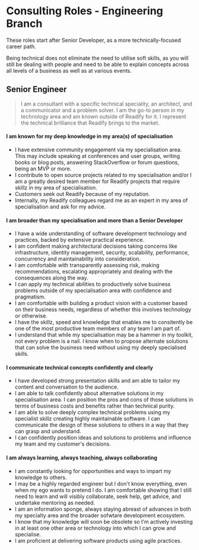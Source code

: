 # Consulting Roles - Engineering Branch

These roles start after Senior Developer, as a more technically-focused career path.

Being technical does not eliminate the need to utilise soft skills, as you will still be dealing with people and need to be able to explain concepts across all levels of a business as well as at various events.  

## Senior Engineer
> I am a consultant with a specific technical speciality, an architect, and a communicator and a problem solver. I am the go-to person in my technology area and am known outside of Readify for it. I represent the technical brilliance that Readify brings to the market.

#### I am known for my deep knowledge in my area(s) of specialisation  
- I have extensive community engagement via my specialisation area. This may include speaking at conferences and user groups, writing books or blog posts, answering StackOverflow or forum questions, being an MVP or more.
- I contribute to open source projects related to my specialisation and/or I am a greatly desired team member for Readify projects that require skillz in my area of specialisation.
- Customers seek out Readify because of my reputation.
- Internally, my Readify colleagues regard me as an expert in my area of specialisation and ask for my advice.

#### I am broader than my specialisation and more than a Senior Developer
- I have a wide understanding of software development technology and practices, backed by extensive practical experience.
- I am confident making architectural decisions taking concerns like infrastructure, identity management, security, scalability, performance, concurrency and maintainability into consideration.
- I am comfortable with transparently assessing risk, making recommendations, escalating appropriately and dealing with the consequences along the way.
- I can apply my technical abilities to productively solve business problems outside of my specialisation area with confidence and pragmatism.
- I am comfortable with building a product vision with a customer based on their business needs, regardless of whether this involves technology or otherwise.
- I have the skillz, speed and knowledge that enables me to consitently be one of the most productive team members of any team I am part of.
- I understand that while my specialisation may be a hammer in my toolkit, not every problem is a nail. I know when to propose alternate solutions that can solve the business need without using my deeply specialised skills.

#### I communicate technical concepts confidently and clearly
- I have developed strong presentation skills and am able to tailor my content and conversation to the audience.
- I am able to talk confidently about alternative solutions in my specialisation area. I can position the pros and cons of those solutions in terms of business costs and benefits rather than technical purity.
- I am able to solve deeply complex technical problems using my specialist skillz creating highly maintainable software. I can communicate the design of these solutions to others in a way that they can grasp and understand.
- I can confidently position ideas and solutions to problems and influence my team and my customer's decisions.

#### I am always learning, always teaching, always collaborating
- I am constantly looking for opportunities and ways to impart my knowledge to others.
- I may be a highly regarded engineer but I don't know everything, even when my ego wants to pretend I do. I am comfortable showing that I still need to learn and will visibly collaborate, seek help, get advice, and undertake mentoring as needed.
- I am an information sponge, always staying abreast of advances in both my specialty area and the broader sofwtare development ecosystem.
- I know that my knowledge will soon be obsolete so I'm actively investing in at least one other area or technology into which I can grow and specialise.
- I am proficient at delivering software products using agile practices.
